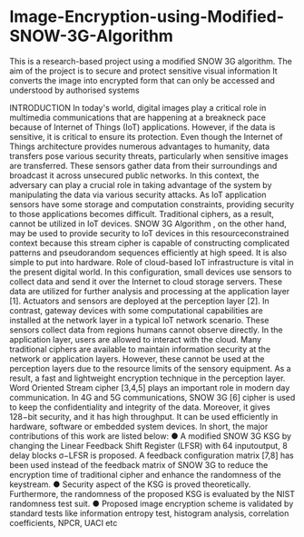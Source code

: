 # Image-Encryption-using-Modified-SNOW-3G-Algorithm
This is a research-based project using a modified SNOW 3G algorithm.
The aim of the project is to secure and protect sensitive visual information
It converts the image into encrypted form that can only be accessed and understood by authorised systems


INTRODUCTION
In today's world, digital images play a critical role in multimedia communications that are happening at a
breakneck pace because of Internet of Things (IoT) applications. However, if the data is sensitive, it is critical to
ensure its protection. Even though the Internet of Things architecture provides numerous advantages to
humanity, data transfers pose various security threats, particularly when sensitive images are transferred. These
sensors gather data from their surroundings and broadcast it across unsecured public networks. In this context,
the adversary can play a crucial role in taking advantage of the system by manipulating the data via various
security attacks. As IoT application sensors have some storage and computation constraints, providing security
to those applications becomes difficult. Traditional ciphers, as a result, cannot be utilized in IoT devices.
SNOW 3G Algorithm , on the other hand, may be used to provide security to IoT devices in this resourceconstrained context because this stream cipher is capable of constructing complicated patterns and pseudorandom sequences efficiently at high speed. It is also simple to put into hardware. Role of cloud-based IoT
infrastructure is vital in the present digital world. In this configuration, small devices use sensors to collect data
and send it over the Internet to cloud storage servers.
These data are utilized for further analysis and processing at the application layer [1]. Actuators and sensors are
deployed at the perception layer [2]. In contrast, gateway devices with some computational capabilities are
installed at the network layer in a typical IoT network scenario. These sensors collect data from regions humans
cannot observe directly. In the application layer, users are allowed to interact with the cloud. Many traditional
ciphers are available to maintain information security at the network or application layers. However, these
cannot be used at the perception layers due to the resource limits of the sensory equipment. As a result, a fast
and lightweight encryption technique in the perception layer.
Word Oriented Stream cipher [3,4,5] plays an important role in modern day communication. In 4G and 5G
communications, SNOW 3G [6] cipher is used to keep the confidentiality and integrity of the data. Moreover, it
gives 128−bit security, and it has high throughput. It can be used efficiently in hardware, software or embedded
system devices. In short, the major contributions of this work are listed below:
● A modified SNOW 3G KSG by changing the Linear Feedback Shift Register (LFSR) with 64 inputoutput, 8 delay blocks σ−LFSR is proposed. A feedback configuration matrix [7,8] has been used
instead of the feedback matrix of SNOW 3G to reduce the encryption time of traditional cipher and
enhance the randomness of the keystream.
● Security aspect of the KSG is proved theoretically. Furthermore, the randomness of the proposed KSG
is evaluated by the NIST randomness test suit.
● Proposed image encryption scheme is validated by standard tests like information entropy test,
histogram analysis, correlation coefficients, NPCR, UACI etc


